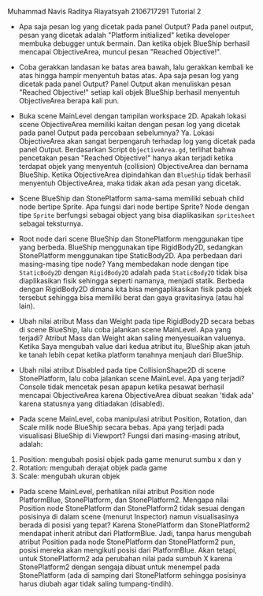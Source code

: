 Muhammad Navis Raditya Riayatsyah
2106717291
Tutorial 2

- Apa saja pesan log yang dicetak pada panel Output?
  Pada panel output, pesan yang dicetak adalah "Platform initialized" ketika developer membuka debugger untuk bermain. Dan ketika objek BlueShip berhasil mencapai ObjectiveArea, muncul pesan "Reached Objective!".

- Coba gerakkan landasan ke batas area bawah, lalu gerakkan kembali ke atas hingga hampir menyentuh batas atas. Apa saja pesan log yang dicetak pada panel Output?
  Panel Output akan menuliskan pesan "Reached Objective!" setiap kali objek BlueShip berhasil menyentuh ObjectiveArea berapa kali pun.

- Buka scene MainLevel dengan tampilan workspace 2D. Apakah lokasi scene ObjectiveArea memiliki kaitan dengan pesan log yang dicetak pada panel Output pada percobaan sebelumnya?
  Ya. Lokasi ObjectiveArea akan sangat berpengaruh terhadap log yang dicetak pada panel Output. Berdasarkan Script `ObjectiveArea.gd`, terlihat bahwa pencetakan pesan "Reached Objective!" hanya akan terjadi ketika terdapat objek yang menyentuh (collision) ObjectiveArea dan bernama BlueShip. Ketika ObjectiveArea dipindahkan dan `BlueShip` tidak berhasil menyentuh ObjectiveArea, maka tidak akan ada pesan yang dicetak.

- Scene BlueShip dan StonePlatform sama-sama memiliki sebuah child node bertipe Sprite. Apa fungsi dari node bertipe Sprite?
  Node dengan tipe `Sprite` berfungsi sebagai object yang bisa diaplikasikan `spritesheet` sebagai teksturnya.

- Root node dari scene BlueShip dan StonePlatform menggunakan tipe yang berbeda. BlueShip menggunakan tipe RigidBody2D, sedangkan StonePlatform menggunakan tipe StaticBody2D. Apa perbedaan dari masing-masing tipe node?
  Yang membedakan node dengan tipe `StaticBody2D` dengan `RigidBody2D` adalah pada `StaticBody2D` tidak bisa diaplikasikan fisik sehingga seperti namanya, menjadi statik. Berbeda dengan RigidBody2D dimana kita bisa mengaplikasikan fisik pada objek tersebut sehingga bisa memiliki berat dan gaya gravitasinya (atau hal lain).

- Ubah nilai atribut Mass dan Weight pada tipe RigidBody2D secara bebas di scene BlueShip, lalu coba jalankan scene MainLevel. Apa yang terjadi?
  Atribut Mass dan Weight akan saling menyesuaikan valuenya. Ketika Saya mengubah value dari kedua atribut itu, BlueShip akan jatuh ke tanah lebih cepat ketika platform tanahnya menjauh dari BlueShip.

- Ubah nilai atribut Disabled pada tipe CollisionShape2D di scene StonePlatform, lalu coba jalankan scene MainLevel. Apa yang terjadi?
  Console tidak mencetak pesan apapun ketika pesawat berhasil mencapai ObjectiveArea karena ObjectiveArea dibuat seakan 'tidak ada' karena statusnya yang ditiadakan (disabled).

- Pada scene MainLevel, coba manipulasi atribut Position, Rotation, dan Scale milik node BlueShip secara bebas. Apa yang terjadi pada visualisasi BlueShip di Viewport?
  Fungsi dari masing-masing atribut, adalah:

1. Position: mengubah posisi objek pada game menurut sumbu x dan y
2. Rotation: mengubah derajat objek pada game
3. Scale: mengubah ukuran objek

- Pada scene MainLevel, perhatikan nilai atribut Position node PlatformBlue, StonePlatform, dan StonePlatform2. Mengapa nilai Position node StonePlatform dan StonePlatform2 tidak sesuai dengan posisinya di dalam scene (menurut Inspector) namun visualisasinya berada di posisi yang tepat?
  Karena StonePlatform dan StonePlatform2 mendapat inherit atribut dari PlatformBlue. Jadi, tanpa harus mengubah atribut Position pada node StonePlatform dan StonePlatform2 pun, posisi mereka akan mengikuti posisi dari PlatformBlue. Akan tetapi, untuk StonePlatform2 ada perubahan nilai pada sumbuh X karena StonePlatform2 dengan sengaja dibuat untuk menempel pada StonePlatform (ada di samping dari StonePlatform sehingga posisinya harus diubah agar tidak saling tumpang-tindih).
